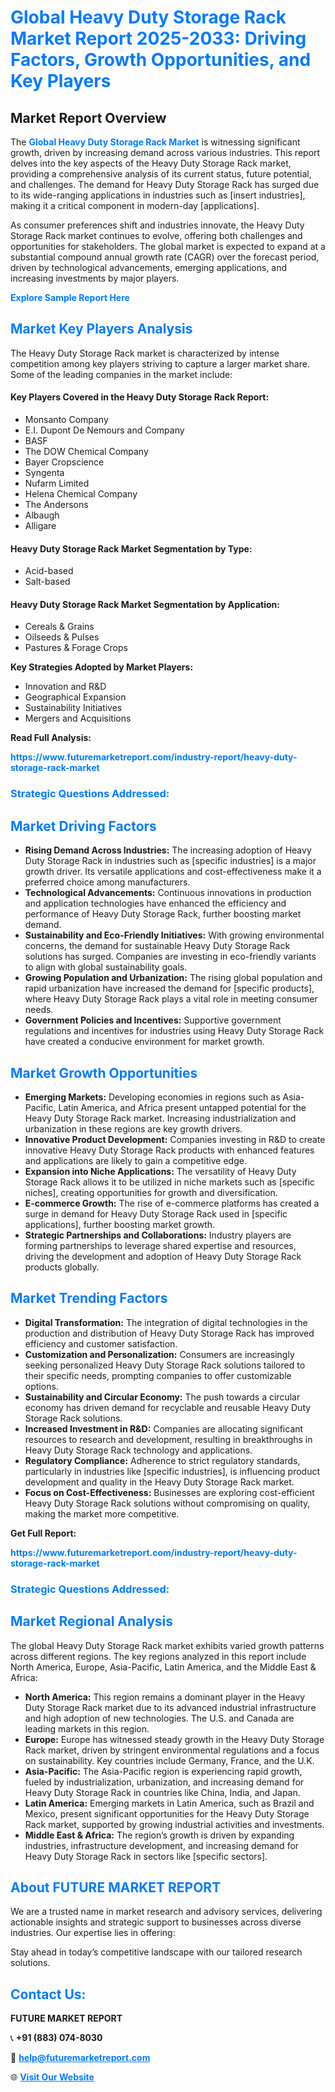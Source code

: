 <h1 style="color: #007BFF;">Global Heavy Duty Storage Rack Market Report 2025-2033: Driving Factors, Growth Opportunities, and Key Players</h1>

<section id="overview">
<h2>Market Report Overview</h2>
<p>The <a href="https://www.futuremarketreport.com/industry-report/heavy-duty-storage-rack-market" style="color: #007BFF; text-decoration: none;"><strong>Global Heavy Duty Storage Rack Market</strong></a> is witnessing significant growth, driven by increasing demand across various industries. This report delves into the key aspects of the Heavy Duty Storage Rack market, providing a comprehensive analysis of its current status, future potential, and challenges. The demand for Heavy Duty Storage Rack has surged due to its wide-ranging applications in industries such as [insert industries], making it a critical component in modern-day [applications].</p>
<p>As consumer preferences shift and industries innovate, the Heavy Duty Storage Rack market continues to evolve, offering both challenges and opportunities for stakeholders. The global market is expected to expand at a substantial compound annual growth rate (CAGR) over the forecast period, driven by technological advancements, emerging applications, and increasing investments by major players.</p>
</section>

<section id="overview">
<p><a href="https://www.futuremarketreport.com/request-sample/reportId=35637" style="color: #007BFF; text-decoration: none;"><strong>Explore Sample Report Here</strong></a></p>
</section>

<section id="key-players">
<h2 style="color: #007BFF;">Market Key Players Analysis</h2>
<p>The Heavy Duty Storage Rack market is characterized by intense competition among key players striving to capture a larger market share. Some of the leading companies in the market include:</p>
<h4>Key Players Covered in the Heavy Duty Storage Rack Report:</h4>
<ul><li>Monsanto Company</li><li>E.I. Dupont De Nemours and Company</li><li>BASF</li><li>The DOW Chemical Company</li><li>Bayer Cropscience</li><li>Syngenta</li><li>Nufarm Limited</li><li>Helena Chemical Company</li><li>The Andersons</li><li>Albaugh</li><li>Alligare</li></ul>
<h4>Heavy Duty Storage Rack Market Segmentation by Type:</h4>
<ul><li>Acid-based</li><li>Salt-based</li></ul>

<h4>Heavy Duty Storage Rack Market Segmentation by Application:</h4>
<ul><li>Cereals &amp; Grains</li><li>Oilseeds &amp; Pulses</li><li>Pastures &amp; Forage Crops</li></ul>
<p><strong>Key Strategies Adopted by Market Players:</strong></p>
<ul>
<li>Innovation and R&D</li>
<li>Geographical Expansion</li>
<li>Sustainability Initiatives</li>
<li>Mergers and Acquisitions</li>
</ul>
</section>

<section>
<p><strong>Read Full Analysis: </strong></p><a href="https://www.futuremarketreport.com/industry-report/heavy-duty-storage-rack-market" style="color: #007BFF; text-decoration: none;"><strong>https://www.futuremarketreport.com/industry-report/heavy-duty-storage-rack-market</strong></a>
<h3 style="color: #007BFF;">Strategic Questions Addressed:</h3>
</section>

<section id="driving-factors">
<h2 style="color: #007BFF;">Market Driving Factors</h2>
<ul>
<li><strong>Rising Demand Across Industries:</strong> The increasing adoption of Heavy Duty Storage Rack in industries such as [specific industries] is a major growth driver. Its versatile applications and cost-effectiveness make it a preferred choice among manufacturers.</li>
<li><strong>Technological Advancements:</strong> Continuous innovations in production and application technologies have enhanced the efficiency and performance of Heavy Duty Storage Rack, further boosting market demand.</li>
<li><strong>Sustainability and Eco-Friendly Initiatives:</strong> With growing environmental concerns, the demand for sustainable Heavy Duty Storage Rack solutions has surged. Companies are investing in eco-friendly variants to align with global sustainability goals.</li>
<li><strong>Growing Population and Urbanization:</strong> The rising global population and rapid urbanization have increased the demand for [specific products], where Heavy Duty Storage Rack plays a vital role in meeting consumer needs.</li>
<li><strong>Government Policies and Incentives:</strong> Supportive government regulations and incentives for industries using Heavy Duty Storage Rack have created a conducive environment for market growth.</li>
</ul>
</section>

<section id="growth-opportunities">
<h2 style="color: #007BFF;">Market Growth Opportunities</h2>
<ul>
<li><strong>Emerging Markets:</strong> Developing economies in regions such as Asia-Pacific, Latin America, and Africa present untapped potential for the Heavy Duty Storage Rack market. Increasing industrialization and urbanization in these regions are key growth drivers.</li>
<li><strong>Innovative Product Development:</strong> Companies investing in R&D to create innovative Heavy Duty Storage Rack products with enhanced features and applications are likely to gain a competitive edge.</li>
<li><strong>Expansion into Niche Applications:</strong> The versatility of Heavy Duty Storage Rack allows it to be utilized in niche markets such as [specific niches], creating opportunities for growth and diversification.</li>
<li><strong>E-commerce Growth:</strong> The rise of e-commerce platforms has created a surge in demand for Heavy Duty Storage Rack used in [specific applications], further boosting market growth.</li>
<li><strong>Strategic Partnerships and Collaborations:</strong> Industry players are forming partnerships to leverage shared expertise and resources, driving the development and adoption of Heavy Duty Storage Rack products globally.</li>
</ul>
</section>

<section id="trending-factors">
<h2 style="color: #007BFF;">Market Trending Factors</h2>
<ul>
<li><strong>Digital Transformation:</strong> The integration of digital technologies in the production and distribution of Heavy Duty Storage Rack has improved efficiency and customer satisfaction.</li>
<li><strong>Customization and Personalization:</strong> Consumers are increasingly seeking personalized Heavy Duty Storage Rack solutions tailored to their specific needs, prompting companies to offer customizable options.</li>
<li><strong>Sustainability and Circular Economy:</strong> The push towards a circular economy has driven demand for recyclable and reusable Heavy Duty Storage Rack solutions.</li>
<li><strong>Increased Investment in R&D:</strong> Companies are allocating significant resources to research and development, resulting in breakthroughs in Heavy Duty Storage Rack technology and applications.</li>
<li><strong>Regulatory Compliance:</strong> Adherence to strict regulatory standards, particularly in industries like [specific industries], is influencing product development and quality in the Heavy Duty Storage Rack market.</li>
<li><strong>Focus on Cost-Effectiveness:</strong> Businesses are exploring cost-efficient Heavy Duty Storage Rack solutions without compromising on quality, making the market more competitive.</li>
</ul>
</section>

<section>
<p><strong>Get Full Report: </strong></p><a href="https://www.futuremarketreport.com/industry-report/heavy-duty-storage-rack-market" style="color: #007BFF; text-decoration: none;"><strong>https://www.futuremarketreport.com/industry-report/heavy-duty-storage-rack-market</strong></a>
<h3 style="color: #007BFF;">Strategic Questions Addressed:</h3>
</section>


<section id="regional-analysis">
<h2 style="color: #007BFF;">Market Regional Analysis</h2>
<p>The global Heavy Duty Storage Rack market exhibits varied growth patterns across different regions. The key regions analyzed in this report include North America, Europe, Asia-Pacific, Latin America, and the Middle East & Africa:</p>
<ul>
<li><strong>North America:</strong> This region remains a dominant player in the Heavy Duty Storage Rack market due to its advanced industrial infrastructure and high adoption of new technologies. The U.S. and Canada are leading markets in this region.</li>
<li><strong>Europe:</strong> Europe has witnessed steady growth in the Heavy Duty Storage Rack market, driven by stringent environmental regulations and a focus on sustainability. Key countries include Germany, France, and the U.K.</li>
<li><strong>Asia-Pacific:</strong> The Asia-Pacific region is experiencing rapid growth, fueled by industrialization, urbanization, and increasing demand for Heavy Duty Storage Rack in countries like China, India, and Japan.</li>
<li><strong>Latin America:</strong> Emerging markets in Latin America, such as Brazil and Mexico, present significant opportunities for the Heavy Duty Storage Rack market, supported by growing industrial activities and investments.</li>
<li><strong>Middle East & Africa:</strong> The region’s growth is driven by expanding industries, infrastructure development, and increasing demand for Heavy Duty Storage Rack in sectors like [specific sectors].</li>
</ul>
</section>

<footer>
<h2 style="color: #007BFF;">About FUTURE MARKET REPORT</h2>
<p>We are a trusted name in market research and advisory services, delivering actionable insights and strategic support to businesses across diverse industries. Our expertise lies in offering:</p>

<p>Stay ahead in today’s competitive landscape with our tailored research solutions.</p>

<h2 style="color: #007BFF;">Contact Us:</h2>
<p><strong>FUTURE MARKET REPORT</strong></p>
<p>📞 <strong>+91 (883) 074-8030</strong></p>
<p>📧 <strong><a href="mailto:help@futuremarketreport.com" style="color: #007BFF;">help@futuremarketreport.com</a></strong></p>
<p>🌐 <strong><a href="https://www.futuremarketreport.com/" style="color: #007BFF;">Visit Our Website</a></strong></p>
</footer>